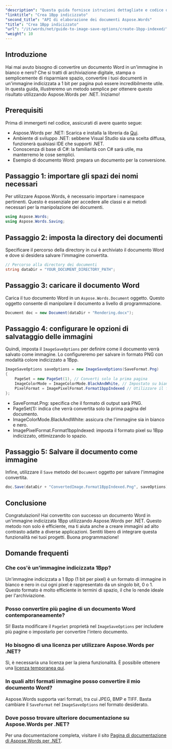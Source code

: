 ```yaml
---
"description": "Questa guida fornisce istruzioni dettagliate e codice di esempio per aiutarti a creare in modo efficiente immagini indicizzate 1Bpp per scopi di archiviazione, stampa o risparmio di spazio."
"linktitle": "Crea 1Bpp indicizzato"
"second_title": "API di elaborazione dei documenti Aspose.Words"
"title": "Crea 1Bpp indicizzato"
"url": "/it/words/net/guide-to-image-save-options/create-1bpp-indexed/"
"weight": 10
---
```


## Introduzione

Hai mai avuto bisogno di convertire un documento Word in un'immagine in bianco e nero? Che si tratti di archiviazione digitale, stampa o semplicemente di risparmiare spazio, convertire i tuoi documenti in un'immagine indicizzata a 1 bit per pagina può essere incredibilmente utile. In questa guida, illustreremo un metodo semplice per ottenere questo risultato utilizzando Aspose.Words per .NET. Iniziamo!

## Prerequisiti

Prima di immergerti nel codice, assicurati di avere quanto segue:

- Aspose.Words per .NET: Scarica e installa la libreria da [Qui](https://releases.aspose.com/words/net/).
- Ambiente di sviluppo .NET: sebbene Visual Studio sia una scelta diffusa, funzionerà qualsiasi IDE che supporti .NET.
- Conoscenza di base di C#: la familiarità con C# sarà utile, ma manterremo le cose semplici.
- Esempio di documento Word: prepara un documento per la conversione.

## Passaggio 1: importare gli spazi dei nomi necessari

Per utilizzare Aspose.Words, è necessario importare i namespace pertinenti. Questo è essenziale per accedere alle classi e ai metodi necessari per la manipolazione dei documenti.

```csharp
using Aspose.Words;
using Aspose.Words.Saving;
```

## Passaggio 2: imposta la directory dei documenti

Specificare il percorso della directory in cui è archiviato il documento Word e dove si desidera salvare l'immagine convertita.

```csharp
// Percorso alla directory dei documenti
string dataDir = "YOUR_DOCUMENT_DIRECTORY_PATH";
```

## Passaggio 3: caricare il documento Word

Carica il tuo documento Word in un `Aspose.Words.Document` oggetto. Questo oggetto consente di manipolare il documento a livello di programmazione.

```csharp
Document doc = new Document(dataDir + "Rendering.docx");
```

## Passaggio 4: configurare le opzioni di salvataggio delle immagini

Quindi, imposta il `ImageSaveOptions` per definire come il documento verrà salvato come immagine. Lo configureremo per salvare in formato PNG con modalità colore indicizzato a 1Bpp.

```csharp
ImageSaveOptions saveOptions = new ImageSaveOptions(SaveFormat.Png)
{
    PageSet = new PageSet(1), // Converti solo la prima pagina
    ImageColorMode = ImageColorMode.BlackAndWhite, // Impostato su bianco e nero
    PixelFormat = ImagePixelFormat.Format1bppIndexed // Utilizzare il formato indicizzato 1Bpp
};
```

- SaveFormat.Png: specifica che il formato di output sarà PNG.
- PageSet(1): indica che verrà convertita solo la prima pagina del documento.
- ImageColorMode.BlackAndWhite: assicura che l'immagine sia in bianco e nero.
- ImagePixelFormat.Format1bppIndexed: imposta il formato pixel su 1Bpp indicizzato, ottimizzando lo spazio.

## Passaggio 5: Salvare il documento come immagine

Infine, utilizzare il `Save` metodo del `Document` oggetto per salvare l'immagine convertita.

```csharp
doc.Save(dataDir + "ConvertedImage.Format1BppIndexed.Png", saveOptions);
```

## Conclusione

Congratulazioni! Hai convertito con successo un documento Word in un'immagine indicizzata 1Bpp utilizzando Aspose.Words per .NET. Questo metodo non solo è efficiente, ma ti aiuta anche a creare immagini ad alto contrasto adatte a diverse applicazioni. Sentiti libero di integrare questa funzionalità nei tuoi progetti. Buona programmazione!

## Domande frequenti

### Che cos'è un'immagine indicizzata 1Bpp?
Un'immagine indicizzata a 1 Bpp (1 bit per pixel) è un formato di immagine in bianco e nero in cui ogni pixel è rappresentato da un singolo bit, 0 o 1. Questo formato è molto efficiente in termini di spazio, il che lo rende ideale per l'archiviazione.

### Posso convertire più pagine di un documento Word contemporaneamente?
Sì! Basta modificare il `PageSet` proprietà nel `ImageSaveOptions` per includere più pagine o impostarlo per convertire l'intero documento.

### Ho bisogno di una licenza per utilizzare Aspose.Words per .NET?
Sì, è necessaria una licenza per la piena funzionalità. È possibile ottenere una [licenza temporanea qui](https://purchase.aspose.com/temporary-license/).

### In quali altri formati immagine posso convertire il mio documento Word?
Aspose.Words supporta vari formati, tra cui JPEG, BMP e TIFF. Basta cambiare il `SaveFormat` nel `ImageSaveOptions` nel formato desiderato.

### Dove posso trovare ulteriore documentazione su Aspose.Words per .NET?
Per una documentazione completa, visitare il sito [Pagina di documentazione di Aspose.Words per .NET](https://reference.aspose.com/words/net/).